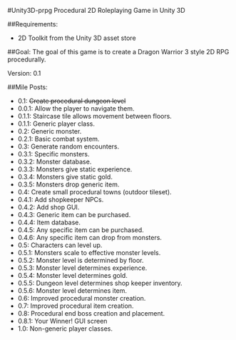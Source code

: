 #Unity3D-prpg
Procedural 2D Roleplaying Game in Unity 3D

##Requirements:
- 2D Toolkit from the Unity 3D asset store

##Goal:
The goal of this game is to create a Dragon Warrior 3 style 2D RPG procedurally.

Version: 0.1

##Mile Posts:
- 0.1: ~~Create procedural dungeon level~~
-   0.0.1: Allow the player to navigate them.
-	0.1.1: Staircase tile allows movement between floors.
-	0.1.1: Generic player class.
- 0.2: Generic monster.
-	0.2.1: Basic combat system.
- 0.3: Generate random encounters.
-	0.3.1: Specific monsters.
-	0.3.2: Monster database.
-	0.3.3: Monsters give static experience.
-	0.3.4: Monsters give static gold.
-	0.3.5: Monsters drop generic item.
- 0.4: Create small procedural towns (outdoor tileset).
-	0.4.1: Add shopkeeper NPCs.
-	0.4.2: Add shop GUI.
-	0.4.3: Generic item can be purchased.
-	0.4.4: Item database.
-	0.4.5: Any specific item can be purchased.
-	0.4.6: Any specific item can drop from monsters.
- 0.5: Characters can level up.
-	0.5.1: Monsters scale to effective monster levels.
-	0.5.2: Monster level is determined by floor.
-	0.5.3: Monster level determines experience.
-	0.5.4: Monster level determines gold.
-	0.5.5: Dungeon level determines shop keeper inventory.
-	0.5.6: Monster level determines item.
- 0.6: Improved procedural monster creation.
- 0.7: Improved procedural item creation.
- 0.8: Procedural end boss creation and placement.
-	0.8.1: Your Winner! GUI screen
- 1.0: Non-generic player classes.
